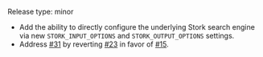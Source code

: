 Release type: minor

* Add the ability to directly configure the underlying Stork search engine via new `STORK_INPUT_OPTIONS` and `STORK_OUTPUT_OPTIONS` settings.
* Address [#31](https://github.com/pelican-plugins/search/issues/31) by reverting [#23](https://github.com/pelican-plugins/search/issues/23) in favor of [#15](https://github.com/pelican-plugins/search/issues/15).
